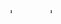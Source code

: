 <div style="display: flex; gap: 4em;">
<img src="https://github-readme-stats.vercel.app/api?username=johnnymayodev&theme=transparent&show_icons=true&hide=stars,contribs" alt="Johnny's GitHub stats" height="8em"/>
<img src="https://github-readme-stats.vercel.app/api/top-langs/?username=johnnymayodev&theme=transparent&layout=compact" alt="Johnny's Top Languages" height="8em"/>
</div>
